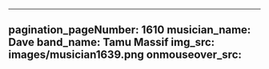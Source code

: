 ------
pagination_pageNumber: 1610
musician_name: Dave
band_name: Tamu Massif
img_src: images/musician1639.png
onmouseover_src: 
------